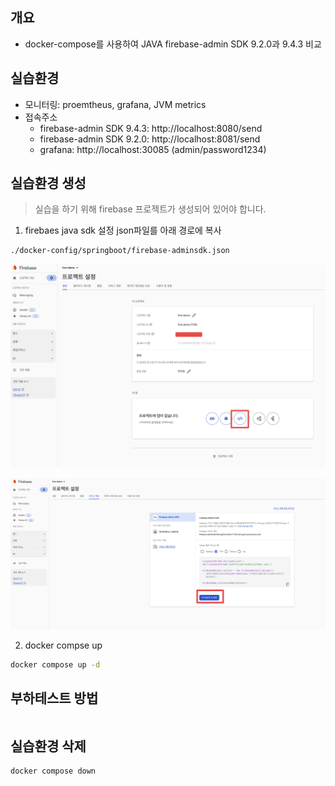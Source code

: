 ## 개요

* docker-compose를 사용하여 JAVA firebase-admin SDK 9.2.0과 9.4.3 비교

## 실습환경

* 모니터링: proemtheus, grafana, JVM metrics
* 접속주소
  * firebase-admin SDK 9.4.3: http://localhost:8080/send
  * firebase-admin SDK 9.2.0: http://localhost:8081/send
  * grafana: http://localhost:30085 (admin/password1234)

## 실습환경 생성

> 실습을 하기 위해 firebase 프로젝트가 생성되어 있어야 합니다.

1. firebaes java sdk 설정 json파일를 아래 경로에 복사

```sh
./docker-config/springboot/firebase-adminsdk.json
```

![](../kubernetes/imgs/firebase-sdk-json-1.png)

![](../kubernetes/imgs/firebase-sdk-json-2.png)

2. docker compse up

```sh
docker compose up -d
```

## 부하테스트 방법

```sh

```

## 실습환경 삭제

```sh
docker compose down
```
